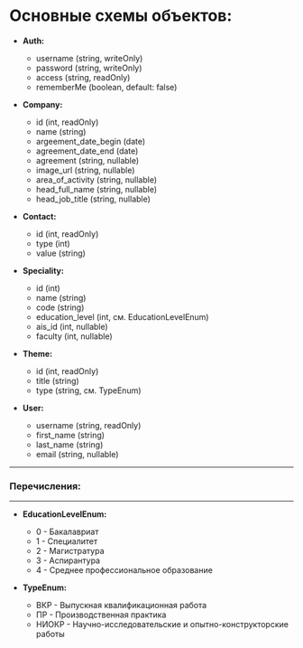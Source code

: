 # Основные схемы объектов:

* **Auth:**
  - username (string, writeOnly)
  - password (string, writeOnly)
  - access (string, readOnly)
  - rememberMe (boolean, default: false)

* **Company:**
  - id (int, readOnly)
  - name (string)
  - argeement_date_begin (date)
  - agreement_date_end (date)
  - agreement (string, nullable)
  - image_url (string, nullable)
  - area_of_activity (string, nullable)
  - head_full_name (string, nullable)
  - head_job_title (string, nullable)

* **Contact:**
  - id (int, readOnly)
  - type (int)
  - value (string)

* **Speciality:**
  - id (int)
  - name (string)
  - code (string)
  - education_level (int, см. EducationLevelEnum)
  - ais_id (int, nullable)
  - faculty (int, nullable)

* **Theme:**
  - id (int, readOnly)
  - title (string)
  - type (string, см. TypeEnum)

* **User:**
  - username (string, readOnly)
  - first_name (string)
  - last_name (string)
  - email (string, nullable)


---
### Перечисления:
---

* **EducationLevelEnum:**
  - 0 - Бакалавриат
  - 1 - Специалитет
  - 2 - Магистратура
  - 3 - Аспирантура
  - 4 - Среднее профессиональное образование

* **TypeEnum:**
  - ВКР - Выпускная квалификационная работа
  - ПР - Производственная практика
  - НИОКР - Научно-исследовательские и опытно-конструкторские работы